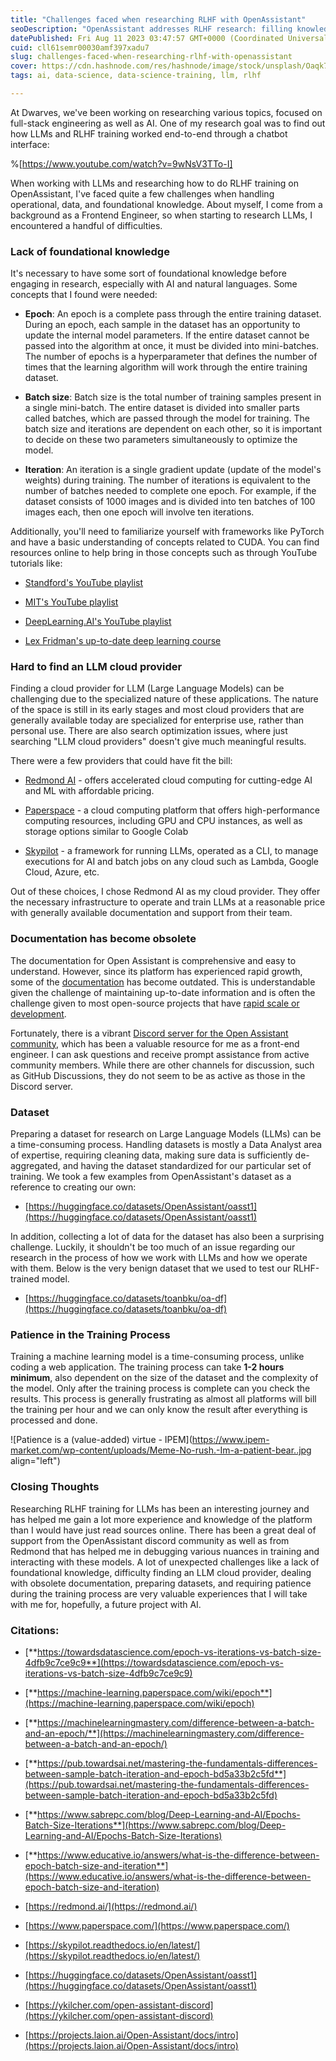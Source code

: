 ```yaml
---
title: "Challenges faced when researching RLHF with OpenAssistant"
seoDescription: "OpenAssistant addresses RLHF research: filling knowledge gaps, locating LLM cloud providers, updating documentation, and managing dataset preparation"
datePublished: Fri Aug 11 2023 03:47:57 GMT+0000 (Coordinated Universal Time)
cuid: cll61semr00030amf397xadu7
slug: challenges-faced-when-researching-rlhf-with-openassistant
cover: https://cdn.hashnode.com/res/hashnode/image/stock/unsplash/Oaqk7qqNh_c/upload/5eb8c47dd3dbdd34054c37648e61e440.jpeg
tags: ai, data-science, data-science-training, llm, rlhf

---
```


At Dwarves, we've been working on researching various topics, focused on full-stack engineering as well as AI. One of my research goal was to find out how LLMs and RLHF training worked end-to-end through a chatbot interface:

%[https://www.youtube.com/watch?v=9wNsV3TTo-I] 

When working with LLMs and researching how to do RLHF training on OpenAssistant, I've faced quite a few challenges when handling operational, data, and foundational knowledge. About myself, I come from a background as a Frontend Engineer, so when starting to research LLMs, I encountered a handful of difficulties.

### **Lack of foundational knowledge**

It's necessary to have some sort of foundational knowledge before engaging in research, especially with AI and natural languages. Some concepts that I found were needed:

* **Epoch**: An epoch is a complete pass through the entire training dataset. During an epoch, each sample in the dataset has an opportunity to update the internal model parameters. If the entire dataset cannot be passed into the algorithm at once, it must be divided into mini-batches. The number of epochs is a hyperparameter that defines the number of times that the learning algorithm will work through the entire training dataset.
    
* **Batch size**: Batch size is the total number of training samples present in a single mini-batch. The entire dataset is divided into smaller parts called batches, which are passed through the model for training. The batch size and iterations are dependent on each other, so it is important to decide on these two parameters simultaneously to optimize the model.
    
* **Iteration**: An iteration is a single gradient update (update of the model's weights) during training. The number of iterations is equivalent to the number of batches needed to complete one epoch. For example, if the dataset consists of 1000 images and is divided into ten batches of 100 images each, then one epoch will involve ten iterations.
    

Additionally, you'll need to familiarize yourself with frameworks like PyTorch and have a basic understanding of concepts related to CUDA. You can find resources online to help bring in those concepts such as through YouTube tutorials like:

* [Standford's YouTube playlist](https://www.youtube.com/playlist?list=PLoROMvodv4rMiGQp3WXShtMGgzqpfVfbU)
    
* [MIT's YouTube playlist](https://www.youtube.com/playlist?list=PLoROMvodv4rMiGQp3WXShtMGgzqpfVfbU)
    
* [DeepLearning.AI](http://DeepLearning.AI)['s YouTube playlist](https://www.youtube.com/playlist?list=PLoROMvodv4rMiGQp3WXShtMGgzqpfVfbU)
    
* [Lex Fridman's up-to-date deep learning course](https://www.youtube.com/watch?v=0VH1Lim8gL8&list=PLrAXtmErZgOeiKm4sgNOknGvNjby9efdf&ab_channel=LexFridman)
    

### **Hard to find an LLM cloud provider**

Finding a cloud provider for LLM (Large Language Models) can be challenging due to the specialized nature of these applications. The nature of the space is still in its early stages and most cloud providers that are generally available today are specialized for enterprise use, rather than personal use. There are also search optimization issues, where just searching "LLM cloud providers" doesn't give much meaningful results.

There were a few providers that could have fit the bill:

* [Redmond AI](https://redmond.ai/) - offers accelerated cloud computing for cutting-edge AI and ML with affordable pricing.
    
* [Paperspace](https://www.paperspace.com/) - a cloud computing platform that offers high-performance computing resources, including GPU and CPU instances, as well as storage options similar to Google Colab
    
* [Skypilot](https://skypilot.readthedocs.io/en/latest/) - a framework for running LLMs, operated as a CLI, to manage executions for AI and batch jobs on any cloud such as Lambda, Google Cloud, Azure, etc.
    

Out of these choices, I chose Redmond AI as my cloud provider. They offer the necessary infrastructure to operate and train LLMs at a reasonable price with generally available documentation and support from their team.

### **Documentation has become obsolete**

The documentation for Open Assistant is comprehensive and easy to understand. However, since its platform has experienced rapid growth, some of the [documentation](https://projects.laion.ai/Open-Assistant/docs/intro) has become outdated. This is understandable given the challenge of maintaining up-to-date information and is often the challenge given to most open-source projects that have [rapid scale or development](https://github.com/LAION-AI/Open-Assistant/commits/main).

Fortunately, there is a vibrant [Discord server for the Open Assistant community](https://ykilcher.com/open-assistant-discord), which has been a valuable resource for me as a front-end engineer. I can ask questions and receive prompt assistance from active community members. While there are other channels for discussion, such as GitHub Discussions, they do not seem to be as active as those in the Discord server.

### **Dataset**

Preparing a dataset for research on Large Language Models (LLMs) can be a time-consuming process. Handling datasets is mostly a Data Analyst area of expertise, requiring cleaning data, making sure data is sufficiently de-aggregated, and having the dataset standardized for our particular set of training. We took a few examples from OpenAssistant's dataset as a reference to creating our own:

* [https://huggingface.co/datasets/OpenAssistant/oasst1](https://huggingface.co/datasets/OpenAssistant/oasst1)
    

In addition, collecting a lot of data for the dataset has also been a surprising challenge. Luckily, it shouldn't be too much of an issue regarding our research in the process of how we work with LLMs and how we operate with them. Below is the very benign dataset that we used to test our RLHF-trained model.

* [https://huggingface.co/datasets/toanbku/oa-df](https://huggingface.co/datasets/toanbku/oa-df)
    

### **Patience in the Training Process**

Training a machine learning model is a time-consuming process, unlike coding a web application. The training process can take **1-2 hours minimum**, also dependent on the size of the dataset and the complexity of the model. Only after the training process is complete can you check the results. This process is generally frustrating as almost all platforms will bill the training per hour and we can only know the result after everything is processed and done.

![Patience is a (value-added) virtue - IPEM](https://www.ipem-market.com/wp-content/uploads/Meme-No-rush.-Im-a-patient-bear..jpg align="left")

### Closing Thoughts

Researching RLHF training for LLMs has been an interesting journey and has helped me gain a lot more experience and knowledge of the platform than I would have just read sources online. There has been a great deal of support from the OpenAssistant discord community as well as from Redmond that has helped me in debugging various nuances in training and interacting with these models. A lot of unexpected challenges like a lack of foundational knowledge, difficulty finding an LLM cloud provider, dealing with obsolete documentation, preparing datasets, and requiring patience during the training process are very valuable experiences that I will take with me for, hopefully, a future project with AI.

### Citations:

* [**https://towardsdatascience.com/epoch-vs-iterations-vs-batch-size-4dfb9c7ce9c9**](https://towardsdatascience.com/epoch-vs-iterations-vs-batch-size-4dfb9c7ce9c9)
    
* [**https://machine-learning.paperspace.com/wiki/epoch**](https://machine-learning.paperspace.com/wiki/epoch)
    
* [**https://machinelearningmastery.com/difference-between-a-batch-and-an-epoch/**](https://machinelearningmastery.com/difference-between-a-batch-and-an-epoch/)
    
* [**https://pub.towardsai.net/mastering-the-fundamentals-differences-between-sample-batch-iteration-and-epoch-bd5a33b2c5fd**](https://pub.towardsai.net/mastering-the-fundamentals-differences-between-sample-batch-iteration-and-epoch-bd5a33b2c5fd)
    
* [**https://www.sabrepc.com/blog/Deep-Learning-and-AI/Epochs-Batch-Size-Iterations**](https://www.sabrepc.com/blog/Deep-Learning-and-AI/Epochs-Batch-Size-Iterations)
    
* [**https://www.educative.io/answers/what-is-the-difference-between-epoch-batch-size-and-iteration**](https://www.educative.io/answers/what-is-the-difference-between-epoch-batch-size-and-iteration)
    
* [https://redmond.ai/](https://redmond.ai/)
    
* [https://www.paperspace.com/](https://www.paperspace.com/)
    
* [https://skypilot.readthedocs.io/en/latest/](https://skypilot.readthedocs.io/en/latest/)
    
* [https://huggingface.co/datasets/OpenAssistant/oasst1](https://huggingface.co/datasets/OpenAssistant/oasst1)
    
* [https://ykilcher.com/open-assistant-discord](https://ykilcher.com/open-assistant-discord)
    
* [https://projects.laion.ai/Open-Assistant/docs/intro](https://projects.laion.ai/Open-Assistant/docs/intro)